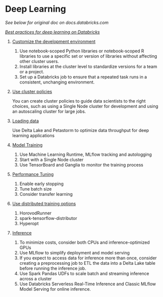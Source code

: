 # Deep Learning

*See below for original doc on docs.databricks.com*

*[Best practices for deep learning on Databricks](https://docs.databricks.com/machine-learning/train-model/dl-best-practices.html#best-practices-for-deep-learning-on-databricks)*

1. [Customize the development environment](https://docs.databricks.com/machine-learning/train-model/dl-best-practices.html#customize-the-development-environment)
    1. Use notebook-scoped Python libraries or notebook-scoped R libraries to use a specific set or version of libraries without affecting other cluster users.
    2. Install libraries at the cluster level to standardize versions for a team or a project.
    3. Set up a Databricks job to ensure that a repeated task runs in a consistent, unchanging environment.
2. [Use cluster policies](https://docs.databricks.com/machine-learning/train-model/dl-best-practices.html#use-cluster-policies)
    
    You can create cluster policies to guide data scientists to the right choices, such as using a Single Node cluster for development and using an autoscaling cluster for large jobs.

3. [Loading data](https://docs.databricks.com/machine-learning/train-model/dl-best-practices.html#best-practices-for-loading-data)
    
    Use Delta Lake and Petastorm to optimize data throughput for deep learning applications

4. [Model Training](https://docs.databricks.com/machine-learning/train-model/dl-best-practices.html#best-practices-for-training-deep-learning-models)
    1. Use Machine Learning Runtime, MLflow tracking and autologging
    2. Start with a Single Node cluster
    3. Use TensorBoard and Ganglia to monitor the training process
5. [Performance Tuning](https://docs.databricks.com/machine-learning/train-model/dl-best-practices.html#optimize-performance-for-deep-learning)
    1. Enable early stopping
    2. Tune batch size
    3. Consider transfer learning
6. [Use distributed training options](https://docs.databricks.com/machine-learning/train-model/dl-best-practices.html#move-to-distributed-training)
    1. HorovodRunner
    2. spark-tensorflow-distributor
    3. Hyperopt
7. [Inference](https://docs.databricks.com/machine-learning/train-model/dl-best-practices.html#best-practices-for-inference)
    1. To minimize costs, consider both CPUs and inference-optimized GPUs
    2. Use MLflow to simplify deployment and model serving
    3. If you expect to access data for inference more than once, consider creating a preprocessing job to ETL the data into a Delta Lake table before running the inference job.
    4. Use Spark Pandas UDFs to scale batch and streaming inference across a cluster
    5. Use Databricks Serverless Real-Time Inference and Classic MLflow Model Serving for online inference.